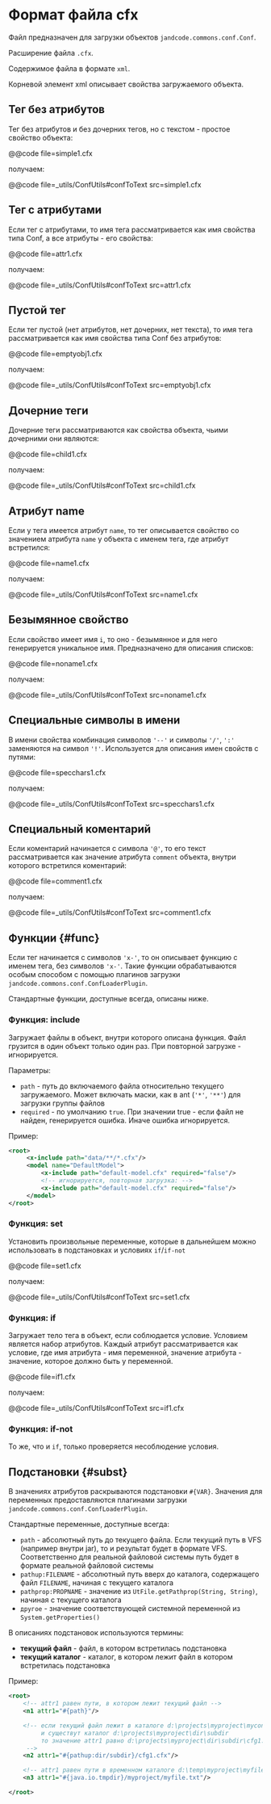 
Формат файла cfx
================

Файл предназначен для загрузки объектов `jandcode.commons.conf.Conf`.

Расширение файла `.cfx`.

Содержимое файла в формате `xml`.

Корневой элемент xml описывает свойства загружаемого объекта. 

Тег без атрибутов
-----------------

Тег без атрибутов и без дочерних тегов, но с текстом - простое свойство объекта:

@@code file=simple1.cfx

получаем:
 
@@code file=_utils/ConfUtils#confToText
    src=simple1.cfx 

Тег c атрибутами
-----------------

Если тег с атрибутами, то имя тега рассматривается как имя свойства типа Conf,
а все атрибуты - его свойства:

@@code file=attr1.cfx

получаем:
 
@@code file=_utils/ConfUtils#confToText
    src=attr1.cfx 


Пустой тег
----------

Если тег пустой (нет атрибутов, нет дочерних, нет текста), 
то имя тега рассматривается как имя свойства типа Conf без атрибутов:

@@code file=emptyobj1.cfx

получаем:
 
@@code file=_utils/ConfUtils#confToText
    src=emptyobj1.cfx 


Дочерние теги
-------------

Дочерние теги рассматриваются как свойства объекта, чьими дочерними они являются:

@@code file=child1.cfx

получаем:
 
@@code file=_utils/ConfUtils#confToText
    src=child1.cfx 


Атрибут name
------------

Если у тега имеется атрибут `name`, то тег описывается свойство со значением
атрибута `name` у объекта с именем тега, где атрибут встретился:

@@code file=name1.cfx

получаем:
 
@@code file=_utils/ConfUtils#confToText
    src=name1.cfx 


Безымянное свойство
-------------------

Если свойство имеет имя `i`, то оно - безымянное и для него генерируется уникальное имя.
Предназначено для описания списков:

@@code file=noname1.cfx

получаем:
 
@@code file=_utils/ConfUtils#confToText
    src=noname1.cfx 


Специальные символы в имени
--------------------------- 

В имени свойства комбинация символов `'--'` и символы `'/'`, `':'`
заменяются на символ `'!'`. Используется для описания имен свойств с путями:

@@code file=specchars1.cfx

получаем:
 
@@code file=_utils/ConfUtils#confToText
    src=specchars1.cfx 


Специальный коментарий
----------------------

Если коментарий начинается с символа `'@'`, то его текст рассматривается как 
значение атрибута `comment` объекта, внутри которого встретился коментарий:

@@code file=comment1.cfx

получаем:
 
@@code file=_utils/ConfUtils#confToText
    src=comment1.cfx 

  
Функции {#func}
-------

Если тег начинается с символов `'x-'`, то он описывает функцию с именем тега,
без символов `'x-'`. Такие функции обрабатываются особым способом с помощью плагинов
загрузки `jandcode.commons.conf.ConfLoaderPlugin`.

Стандартные функции, доступные всегда, описаны ниже.


### Функция: include

Загружает файлы в объект, внутри которого описана функция. Файл
грузится в один объект только один раз. При повторной загрузке - игнорируется. 

Параметры:

* `path` - путь до включаемого файла относительно текущего загружаемого. Может
  включать маски, как в ant (`'*'`, `'**'`) для загрузки группы файлов
* `required` - по умолчанию `true`. При значении true - если файл не найден,
  генерируется ошибка. Иначе ошибка игнорируется.

Пример:

```xml
<root>
     <x-include path="data/**/*.cfx"/>
     <model name="DefaultModel">
         <x-include path="default-model.cfx" required="false"/>
         <!-- игнорируется, повторная загрузка: -->
         <x-include path="default-model.cfx" required="false"/> 
     </model>
</root>
```

### Функция: set

Установить произвольные переменные, которые в дальнейшем можно использовать в
подстановках и условиях `if`/`if-not`

@@code file=set1.cfx

получаем:
 
@@code file=_utils/ConfUtils#confToText
    src=set1.cfx 

### Функция: if

Загружает тело тега в объект, если соблюдается условие.
Условием является набор атрибутов. Каждый атрибут рассматривается как условие,
где имя атрибута - имя переменной, значение атрибута - значение, которое должно
быть у переменной.

@@code file=if1.cfx

получаем:
 
@@code file=_utils/ConfUtils#confToText
    src=if1.cfx 

### Функция: if-not

То же, что и `if`, только проверяется несоблюдение условия.

Подстановки {#subst}
-----------

В значениях атрибутов раскрываются подстановки `#{VAR}`.
Значения для переменных предоставляются плагинами
загрузки `jandcode.commons.conf.ConfLoaderPlugin`.

Стандартные переменные, доступные всегда:

* `path` - абсолютный путь до текущего файла. Если текущий путь в VFS (например внутри jar),
  то и результат будет в формате VFS. Соответственно для реальной файловой системы
  путь будет в формате реальной файловой системы
* `pathup:FILENAME` - абсолютный путь вверх до каталога, содержащего файл `FILENAME`,
  начиная с текущего каталога
* `pathprop:PROPNAME` - значение из `UtFile.getPathprop(String, String)`, начиная с
  текущего каталога
* `другое` - значение соответствующей системной переменной из `System.getProperties()`

В описаниях подстановок используются термины:

* **текущий файл** - файл, в котором встретилась подстановка
* **текущий каталог** - каталог, в котором лежит файл в котором встретилась
  подстановка

Пример:

```xml
<root>
    <!-- attr1 равен пути, в котором лежит текущий файл -->
    <n1 attr1="#{path}"/>

    <!-- если текущий файл лежит в каталоге d:\projects\myproject\myconfig
         и существут каталог d:\projects\myproject\dir\subdir
         то значение attr1 равно d:\projects\myproject\dir\subdir\cfg1.cfx
     -->
    <n2 attr1="#{pathup:dir/subdir}/cfg1.cfx"/>

    <!-- attr1 равен пути в временном каталоге d:\temp\myproject\myfile.txt -->
    <n3 attr1="#{java.io.tmpdir}/myproject/myfile.txt"/>

</root>
```



